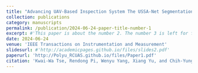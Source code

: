 ```yaml
---
title: "Advancing UAV-Based Inspection System The USSA-Net Segmentation Approach to Crack Quantification"
collection: publications
category: manuscripts
permalink: /publication/2024-06-24-paper-title-number-1
excerpt: #'This paper is about the number 2. The number 3 is left for future work.'
date: 2024-06-24
venue: 'IEEE Transactions on Instrumentation and Measurement'
slidesurl: #'http://academicpages.github.io/files/slides2.pdf'
paperurl: 'http://Polyu_RCUAS.github.io/files/Paper1.pdf'
citation: 'Kwai-Wa Tse, Rendong Pi, Wenyu Yang, Xiang Yu, and Chih-Yung Wen. (2024). &quot;Advancing UAV-Based Inspection System The USSA-Net Segmentation Approach to Crack Quantification.&quot; <i>IEEE Transactions on Instrumentation and Measurement</i>. 73：1-14.'
---
```


